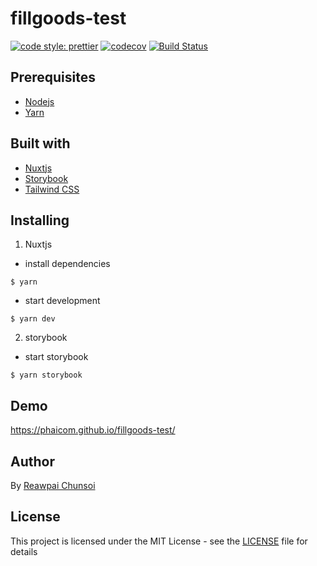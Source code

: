 # fillgoods-test

[![code style: prettier](https://img.shields.io/badge/code_style-prettier-ff69b4.svg)](#badge)
[![codecov](https://codecov.io/gh/Phaicom/fillgoods-test/branch/master/graph/badge.svg)](https://codecov.io/gh/Phaicom/fillgoods-test)
[![Build Status](https://travis-ci.org/Phaicom/fillgoods-test.svg?branch=master)](https://travis-ci.org/Phaicom/fillgoods-test)


## Prerequisites

- [Nodejs](https://nodejs.org/en/)
- [Yarn](https://yarnpkg.com/)

## Built with

- [Nuxtjs](https://nuxtjs.org/guide/)
- [Storybook](https://storybook.js.org/)
- [Tailwind CSS](https://tailwindcss.com/)

## Installing

1. Nuxtjs
- install dependencies
```
$ yarn
```
- start development
```
$ yarn dev
```

2. storybook
- start storybook
```
$ yarn storybook
```

## Demo
https://phaicom.github.io/fillgoods-test/

## Author

By [Reawpai Chunsoi](https://github.com/phaicom/)

## License

This project is licensed under the MIT License - see the [LICENSE](LICENSE) file for details